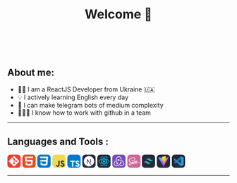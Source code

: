 <div align='center'>
    <h1>Welcome 👋<h1/>
    <img src="https://komarev.com/ghpvc/?username=duttyfgh&style=flat-square&color=blue" alt=""/>
</div>

## About me:

- <div style="display: flex; align-items: center; gap: 10px;">👨‍💻 I am a ReactJS Developer from Ukraine 🇺🇦
  </div>

- <div style="display: flex; align-items: center; gap: 10px;">💡 I actively learning English every day
  </div>

- <div style="display: flex; align-items: center; gap: 10px;">🤖 I can make telegram bots of medium complexity
  </div>

- <div style="display: flex; align-items: center; gap: 10px;">🧑‍🤝‍🧑 I know how to work with github in a team
  </div>

---

## Languages and Tools :

<img
     src="https://raw.githubusercontent.com/tandpfun/skill-icons/59059d9d1a2c092696dc66e00931cc1181a4ce1f/icons/Git.svg"
      width="30px"/>
<img
     src="https://raw.githubusercontent.com/tandpfun/skill-icons/59059d9d1a2c092696dc66e00931cc1181a4ce1f/icons/HTML.svg"
      width="30px"/>
<img
     src="https://raw.githubusercontent.com/tandpfun/skill-icons/59059d9d1a2c092696dc66e00931cc1181a4ce1f/icons/CSS.svg"
      width="30px"/>
<img
     src="https://raw.githubusercontent.com/tandpfun/skill-icons/59059d9d1a2c092696dc66e00931cc1181a4ce1f/icons/JavaScript.svg"
      width="30px"/>
<img
     src="https://raw.githubusercontent.com/tandpfun/skill-icons/59059d9d1a2c092696dc66e00931cc1181a4ce1f/icons/TypeScript.svg"
      width="30px"/>
<img
     src="https://raw.githubusercontent.com/tandpfun/skill-icons/59059d9d1a2c092696dc66e00931cc1181a4ce1f/icons/NextJS-Dark.svg"
      width="30px"/>
<img
     src="https://raw.githubusercontent.com/tandpfun/skill-icons/59059d9d1a2c092696dc66e00931cc1181a4ce1f/icons/React-Dark.svg"
      width="30px"/>
<img
     src="https://raw.githubusercontent.com/tandpfun/skill-icons/59059d9d1a2c092696dc66e00931cc1181a4ce1f/icons/Redux.svg"
      width="30px"/>
<img
     src="https://raw.githubusercontent.com/tandpfun/skill-icons/59059d9d1a2c092696dc66e00931cc1181a4ce1f/icons/Sass.svg"
      width="30px"/>
<img
     src="https://raw.githubusercontent.com/tandpfun/skill-icons/59059d9d1a2c092696dc66e00931cc1181a4ce1f/icons/TailwindCSS-Dark.svg"
      width="30px"/>
<img
     src="https://raw.githubusercontent.com/tandpfun/skill-icons/59059d9d1a2c092696dc66e00931cc1181a4ce1f/icons/Vite-Dark.svg"
      width="30px"/>
<img
     src="https://raw.githubusercontent.com/tandpfun/skill-icons/59059d9d1a2c092696dc66e00931cc1181a4ce1f/icons/VSCode-Dark.svg"
      width="30px"/>

---
